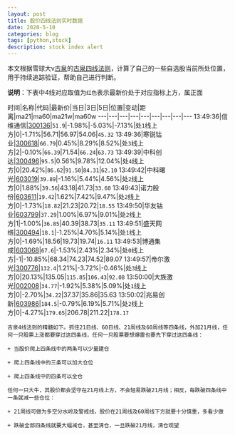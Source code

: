 ```yaml
---
layout: post
title: 股价四线法则实时数据
date: 2020-5-10
categories: blog
tags: [python,stock]
description: stock index alert
---
```



本文根据雪球大v[古泉](https://xueqiu.com/u/7148646888)的[古泉四线法则](https://xueqiu.com/7148646888/130498192)，计算了自己的一些自选股当前所处位置，用于持续追踪验证，帮助自己进行判断。

**说明**：下表中4线对应取值为`红色`表示最新价处于对应指标上方，属正面

时间|名称|代码|最新价|当日|3日|5日|位置|变动|距离|ma21|ma60|ma21w|ma60w
---|---|---|---|---|---|---|---|---
13:49:36|信维通信|[300136](https://xueqiu.com/S/SZ300136)|`51.9`|-1.98%|-5.03%|-7.13%|处`1`线上方|0|-1.71%|56.71|56.97|54.06|`45.32`
13:49:36|寒锐钴业|[300618](https://xueqiu.com/S/SZ300618)|`66.79`|0.45%|8.29%|8.52%|处`3`线上方|2|-0.10%|`66.39`|71.54|`66.24`|`63.73`
13:49:39|中科创达|[300496](https://xueqiu.com/S/SZ300496)|`95.5`|0.56%|9.78%|12.04%|处`4`线上方|0|20.42%|`86.62`|`91.50`|`84.31`|`62.10`
13:49:42|中科曙光|[603019](https://xueqiu.com/S/SH603019)|`39.89`|-1.16%|5.44%|4.56%|处`2`线上方|0|1.88%|`39.56`|43.18|41.73|`33.60`
13:49:43|诺力股份|[603611](https://xueqiu.com/S/SH603611)|`19.42`|1.62%|7.42%|9.47%|处`2`线上方|0|-1.73%|`18.82`|21.23|20.72|`18.55`
13:49:50|华友钴业|[603799](https://xueqiu.com/S/SH603799)|`37.29`|1.00%|6.97%|9.01%|处`2`线上方|1|-1.00%|`36.85`|40.39|38.73|`35.11`
13:49:51|盛天网络|[300494](https://xueqiu.com/S/SZ300494)|`18.1`|-1.25%|4.70%|5.14%|处`1`线上方|0|-1.69%|18.56|19.73|19.74|`16.11`
13:49:53|博通集成|[603068](https://xueqiu.com/S/SH603068)|`67.6`|-1.53%|2.43%|2.34%|处`0`线上方|-1|-10.85%|68.34|74.23|74.52|89.07
13:49:57|帝尔激光|[300776](https://xueqiu.com/S/SZ300776)|`132.4`|1.21%|-3.72%|-0.46%|处`3`线上方|0|20.13%|135.05|`115.85`|`106.43`|`92.08`
13:50:00|大族激光|[002008](https://xueqiu.com/S/SZ002008)|`34.77`|-1.92%|5.38%|5.09%|处`1`线上方|0|-2.70%|`34.22`|37.37|35.86|35.63
13:50:02|兆易创新|[603986](https://xueqiu.com/S/SH603986)|`184.5`|-0.79%|6.19%|5.71%|处`2`线上方|0|-4.27%|`179.65`|206.78|211.22|`178.17`

```
古泉4线法则的精髓如下。抓住21日线、60日线、21周线及60周线等四条线，外加21月线，任何一只股票上涨都要穿过这四条线，任何一只股票要想爆雷也要先下穿过这四条线：

+ 当股价爬上四条线中的两条可以少量建仓

+ 爬上四条线中的三条可以加大仓位

+ 爬上四条线中的四条可以全仓

任何一只大牛，其股价都会坚守在21月线上方，不会轻易跌破21月线；相反，每跌破四条线中一条就减一些仓位：

+ 21周线可做为多空分水岭及警戒线，股价在21周线及60周线下方就要十分慎重，多看少做

+ 跌破全部四条线就要大幅减仓，甚至清仓，一旦跌破21月线，清仓观望
```